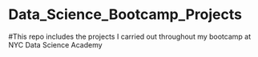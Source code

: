 # Data_Science_Bootcamp_Projects

#This repo includes the projects I carried out throughout my bootcamp at NYC Data Science Academy

